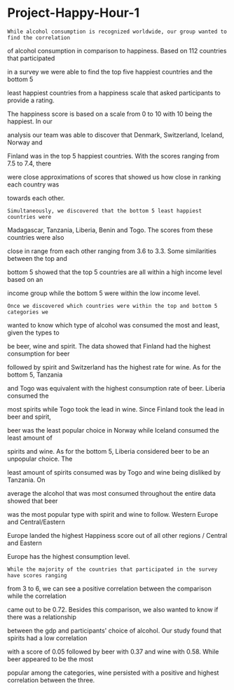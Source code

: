 # Project-Happy-Hour-1


    While alcohol consumption is recognized worldwide, our group wanted to find the correlation 

of alcohol consumption in comparison to happiness.  Based on 112 countries that participated 

in a survey we were able to find the top five happiest countries and the bottom 5 

least happiest countries from a happiness scale that asked participants to provide a rating. 

The happiness score is based on a scale from 0 to 10 with 10 being the happiest. In our 

analysis our team was able to discover that Denmark, Switzerland, Iceland, Norway and 

Finland was in the top 5 happiest countries. With the scores ranging from 7.5 to 7.4, there 

were close approximations of scores that showed us  how close in ranking each country was 

towards each other. 

	Simultaneously, we discovered that the bottom 5 least happiest countries were 

Madagascar, Tanzania, Liberia, Benin and Togo. The scores from these countries were also 

close in range from each other ranging from 3.6 to 3.3. Some similarities between the top and 

bottom 5 showed that the top 5 countries are all within a high income level based on an 

income group while the bottom 5 were within the low income level. 

    Once we discovered which countries were within the top and bottom 5 categories we 

wanted to know which type of alcohol was consumed the most and least, given the types to 

be beer, wine and spirit. The data showed that Finland had the highest consumption for beer 

followed by spirit and Switzerland has the highest rate for wine.  As for the bottom 5, Tanzania 

and Togo was equivalent with the highest consumption rate of beer. Liberia consumed the 

most spirits while Togo took the lead in wine. Since Finland took the lead in beer and spirit, 

beer was the least popular choice in Norway while Iceland consumed the least amount of 

spirits and wine. As for the bottom 5, Liberia considered beer to be an unpopular choice. The 

least amount of spirits consumed was by Togo and wine being disliked by Tanzania. On 

average the alcohol that was most consumed throughout the entire data showed that beer 

was the most popular type with spirit and wine to follow. Western Europe and Central/Eastern 

Europe landed the highest Happiness score out of all other regions / Central and Eastern 

Europe has the highest consumption level.

    While the majority of the countries that participated in the survey have scores ranging 
 
 from 3 to 6, we can see a positive correlation between the comparison while the correlation 
 
 came out to be 0.72. Besides this comparison, we also wanted to know if there was a relationship 
 
 between the gdp and participants' choice of alcohol. Our study found that spirits had a low correlation 
 
 with a score of 0.05 followed by beer with 0.37 and wine with 0.58. While beer appeared to be the most 
 
 popular among the categories, wine persisted with a positive and highest correlation between the three.
